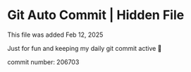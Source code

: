 # Git Auto Commit | Hidden File

This file was added Feb 12, 2025

Just for fun and keeping my daily git commit active 🤪

commit number: 206703
